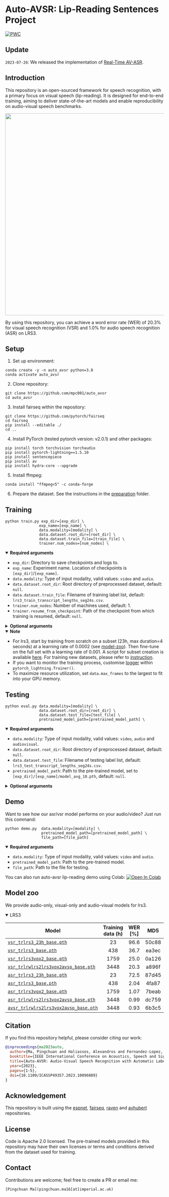 # Auto-AVSR: Lip-Reading Sentences Project

[![PWC](https://img.shields.io/endpoint.svg?url=https://paperswithcode.com/badge/auto-avsr-audio-visual-speech-recognition/lipreading-on-lrs3-ted)](https://paperswithcode.com/sota/lipreading-on-lrs3-ted?p=auto-avsr-audio-visual-speech-recognition)

## Update

`2023-07-26`: We released the implementation of [Real-Time AV-ASR](https://github.com/pytorch/audio/tree/main/examples/avsr).

## Introduction

This repository is an open-sourced framework for speech recognition, with a primary focus on visual speech (lip-reading). It is designed for end-to-end training, aiming to deliver state-of-the-art models and enable reproducibility on audio-visual speech benchmarks.

<div align="center"><img src="doc/pipeline.png" width="640"/></div>

By using this repository, you can achieve a word error rate (WER) of 20.3% for visual speech recognition (VSR) and 1.0% for audio speech recognition (ASR) on LRS3.

## Setup

1. Set up environment:

```Shell
conda create -y -n auto_avsr python=3.8
conda activate auto_avsr
```

2. Clone repository:

```Shell
git clone https://github.com/mpc001/auto_avsr
cd auto_avsr
```

3. Install fairseq within the repository:

```
git clone https://github.com/pytorch/fairseq
cd fairseq
pip install --editable ./
cd ..
```

4. Install PyTorch (tested pytorch version: v2.0.1) and other packages:

```Shell
pip install torch torchvision torchaudio
pip install pytorch-lightning==1.5.10
pip install sentencepiece
pip install av
pip install hydra-core --upgrade
```

5. Install ffmpeg:

```
conda install "ffmpeg<5" -c conda-forge
```

6. Prepare the dataset. See the instructions in the [preparation](./preparation) folder.

## Training

```Shell
python train.py exp_dir=[exp_dir] \
               exp_name=[exp_name] \
               data.modality=[modality] \
               data.dataset.root_dir=[root_dir] \
               data.dataset.train_file=[train_file] \
               trainer.num_nodes=[num_nodes] \
```
<details open>
  <summary><strong>Required arguments</strong></summary>

- `exp_dir`: Directory to save checkpoints and logs to.
- `exp_name`: Experiment name. Location of checkpoints is `[exp_dir]`/`[exp_name]`.
- `data.modality`: Type of input modality, valid values: `video` and `audio`.
- `data.dataset.root_dir`: Root directory of preprocessed dataset, default: `null`.
- `data.dataset.train_file`: Filename of training label list, default: `lrs3_train_transcript_lengths_seg24s.csv`.
- `trainer.num_nodes`: Number of machines used, default: 1.
- `trainer.resume_from_checkpoint`: Path of the checkpoint from which training is resumed, default: `null`.

</details>

<details>
  <summary><strong>Optional arguments</strong></summary>

- `data.dataset.val_file`: Filename of validation label list, default: `lrs3_test_transcript_lengths_seg24s.csv`.
- `pretrained_model_path`: Path to the pre-trained model, default: `null`.
- `transfer_frontend` Flag to load the weights of front-end module, works with `pretrained_model_path`.
- `transfer_encoder` Flag to load the weights of encoder, works with `pretrained_model_path`.
- `trainer.max_epochs`: Number of epochs, default: 75.
- `trainer.gpus`: Number of GPUs to train on on each machine, default: -1, which use all gpus.
- `data.max_frames`: Maximal number of frames in a batch, default: 1800.
- `optimizer.lr`: Learning rate, default: 0.001.

</details>


<details open>
  <summary><strong>Note</strong></summary>

- For lrs3, start by training from scratch on a subset (23h, max duration=4 seconds) at a learning rate of 0.0002 (see [model-zoo](#model-zoo)). Then fine-tune on the full set with a learning rate of 0.001. A script for subset creation is available [here](./preparation/limit_length.py). For training new datasets, please refer to [instruction](INSTRUCTION.md).
- If you want to monitor the training process, customise [logger](https://lightning.ai/docs/pytorch/1.5.8/api_references.html#loggers-api) within `pytorch_lightning.Trainer()`.
- To maximize resource utilization, set `data.max_frames` to the largest to fit into your GPU memory.

</details>

## Testing

```Shell
python eval.py data.modality=[modality] \
               data.dataset.root_dir=[root_dir] \
               data.dataset.test_file=[test_file] \
               pretrained_model_path=[pretrained_model_path] \
```

<details open>
  <summary><strong>Required arguments</strong></summary>

- `data.modality`: Type of input modality, valid values: `video`, `audio` and `audiovisual`.
- `data.dataset.root_dir`: Root directory of preprocessed dataset, default: `null`.
- `data.dataset.test_file`: Filename of testing label list, default: `lrs3_test_transcript_lengths_seg24s.csv`.
- `pretrained_model_path`: Path to the pre-trained model, set to `[exp_dir]/[exp_name]/model_avg_10.pth`, default: `null`.

</details>

<details>
  <summary><strong>Optional arguments</strong></summary>

- `decode.snr_target=[snr_target]`: Level of signal-to-noise ratio (SNR), default: 999999.

</details>

## Demo

Want to see how our asr/vsr model performs on your audio/video? Just run this command:

```Shell
python demo.py  data.modality=[modality] \
                pretrained_model_path=[pretrained_model_path] \
                file_path=[file_path]
```
<details open>
  <summary><strong>Required arguments</strong></summary>

- `data.modality`: Type of input modality, valid values: `video` and `audio`.
- `pretrained_model_path`: Path to the pre-trained model.
- `file_path`: Path to the file for testing.

</details>

You can also run auto-avsr lip-reading demo using Colab: [![Open In Colab](https://colab.research.google.com/assets/colab-badge.svg)](https://colab.research.google.com/drive/1JPyLN00qZU-6wn1UrMfDJiFgL5X-xMwu#scrollTo=I0vL6GdrHYGy)


## Model zoo

We provide audio-only, visual-only and audio-visual models for lrs3.

<details open>

<summary>LRS3</summary>

| Model                                 | Training data (h)  |  WER [%]   |    MD5            |
|---------------------------------------|:------------------:|:----------:|:------------------------:|
| [`vsr_trlrs3_23h_base.pth`](https://drive.google.com/file/d/1OBEHbStKKFG7VDij14RDLN9VYSdE_Bhs/view?usp=sharing)             |        23           |    96.6    | 50c88  |
| [`vsr_trlrs3_base.pth`](https://drive.google.com/file/d/1aawSjxIL2ewo0W0fg4TBQgR8WMAmPeSL/view?usp=sharing)                 |        438          |    36.7    | ea3ec  |
| [`vsr_trlrs3vox2_base.pth`](https://drive.google.com/file/d/1mLAuCnK2y7zbmiHlAXMqPSF_ApGqfbAD/view?usp=sharing)             |        1759         |    25.0    | 0a126  |
| [`vsr_trlrwlrs2lrs3vox2avsp_base.pth`](https://drive.google.com/file/d/19GA5SqDjAkI5S88Jt5neJRG-q5RUi5wi/view?usp=sharing)  |        3448         |    20.3    | a896f  |
| [`asr_trlrs3_23h_base.pth`](https://drive.google.com/file/d/1ERXLjBGFQDAXXKkHLBrVi6xI7l1QiKyL/view?usp=sharing)             |        23           |    72.5    | 87d45  |
| [`asr_trlrs3_base.pth`](https://drive.google.com/file/d/1FuYLkBt6DFzxIR7AbCs6jzhbLfaJMk6a/view?usp=sharing)                 |        438          |    2.04    | 4fa87  |
| [`asr_trlrs3vox2_base.pth`](https://drive.google.com/file/d/13o_KvPeLHkjFPVm28Gvn8EQNBkS5ZBV6/view?usp=sharing)             |        1759         |    1.07    | 7beab  |
| [`asr_trlrwlrs2lrs3vox2avsp_base.pth`](https://drive.google.com/file/d/12vigJjL_ipgRz5CMYYQPdn8edEXD-Cuq/view?usp=sharing)  |        3448         |    0.99    | dc759  |
| [`avsr_trlrwlrs2lrs3vox2avsp_base.pth`](https://drive.google.com/file/d/1mU6MHzXMiq1m6GI-8gqT2zc2bdStuBXu/view?usp=sharing)  |        3448         |    0.93    | 6b3c5  |

</details>

## Citation

If you find this repository helpful, please consider citing our work:

```bibtex
@inproceedings{ma2023auto,
  author={Ma, Pingchuan and Haliassos, Alexandros and Fernandez-Lopez, Adriana and Chen, Honglie and Petridis, Stavros and Pantic, Maja},
  booktitle={IEEE International Conference on Acoustics, Speech and Signal Processing (ICASSP)},
  title={Auto-AVSR: Audio-Visual Speech Recognition with Automatic Labels},
  year={2023},
  pages={1-5},
  doi={10.1109/ICASSP49357.2023.10096889}
}
```

## Acknowledgement

This repository is built using the [espnet](https://github.com/espnet/espnet), [fairseq](https://github.com/facebookresearch/fairseq), [raven](https://github.com/ahaliassos/raven) and [avhubert](https://github.com/facebookresearch/av_hubert) repositories.

## License

Code is Apache 2.0 licensed. The pre-trained models provided in this repository may have their own licenses or terms and conditions derived from the dataset used for training.

## Contact

Contributions are welcome; feel free to create a PR or email me:

```
[Pingchuan Ma](pingchuan.ma16[at]imperial.ac.uk)
```
